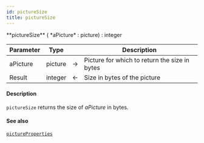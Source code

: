```yaml
---
id: pictureSize
title: pictureSize
---
```




<!-- REF #_command_.pictureSize.Syntax -->**pictureSize** ( *aPicture* : picture) : integer<!-- END REF -->


<!-- REF #_command_.pictureSize.Params -->
|Parameter|Type||Description|
|---------|--- |:---:|------|
|aPicture|picture|&#8594;|Picture for which to return the size in bytes|
|Result|integer|&#8592;|Size in bytes of the picture|
<!-- END REF -->

#### Description

`pictureSize` <!-- REF #_command_.pictureSize.Summary -->returns the size of *aPicture* in bytes<!-- END REF -->.

#### See also

[`pictureProperties`](pictureProperties.md)
